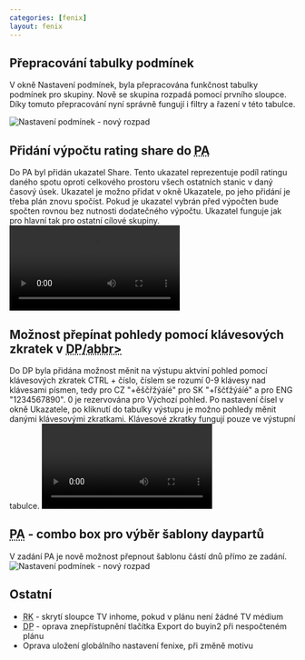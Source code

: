 ```yaml
---
categories: [fenix]
layout: fenix
---
```


## Přepracování tabulky podmínek
V okně Nastavení podmínek, byla přepracována funkčnost tabulky podmínek pro skupiny. Nově se skupina rozpadá pomocí prvního sloupce. Díky tomuto přepracování nyní správně fungují i filtry a řazení v této tabulce.

![Nastavení podmínek - nový rozpad]({{site.url}}/data/podminky_rozpad.png)

## Přidání výpočtu rating share do <abbr title="Postanalýza">PA</abbr>
Do PA byl přidán ukazatel Share. Tento ukazatel reprezentuje podíl ratingu daného spotu oproti celkového prostoru všech ostatních stanic v daný časový úsek. Ukazatel je možno přidat v okně Ukazatele, po jeho přidání je třeba plán znovu spočíst. Pokud je ukazatel vybrán před výpočten bude spočten rovnou bez nutnosti dodatečného výpočtu. Ukazatel funguje jak pro hlavní tak pro ostatní cílové skupiny.
<video src="{{site.url}}/data/pa_share.mp4" type="video/mp4" controls></video>

## Možnost přepínat pohledy pomocí klávesových zkratek v <abbr title="Detailní plán">DP/abbr>
Do DP byla přidána možnost měnit na výstupu aktviní pohled pomocí klávesových zkratek CTRL + číslo, číslem se rozumí 0-9 klávesy nad klávesami písmen, tedy pro CZ "+ěščřžýáíé" pro SK "+ľščťžýáíé" a pro ENG "1234567890". 0 je rezervována pro Výchozí pohled. Po nastavení čísel v okně Ukazatele, po kliknutí do tabulky výstupu je možno pohledy měnit danými klávesovými zkratkami. Klávesové zkratky fungují pouze ve výstupní tabulce.
<video src="{{site.url}}/data/dp_pohled_keys.mp4" type="video/mp4" controls></video>

## <abbr title="Postanalýza">PA</abbr> - combo box pro výběr šablony daypartů
V zadání PA je nově možnost přepnout šablonu částí dnů přímo ze zadání.
![Nastavení podmínek - nový rozpad]({{site.url}}/data/pa_sablona_dp.png)


## Ostatní
<ul>
<li><abbr title="Reachové křivky">RK</abbr> - skrytí sloupce TV inhome, pokud v plánu není žádné TV médium</li>
<li><abbr title="Detailní plán">DP</abbr> - oprava znepřístupnění tlačítka Export do buyin2 při nespočteném plánu</li>
<li>Oprava uložení globálního nastavení fenixe, při změně motivu</li>
</ul>
